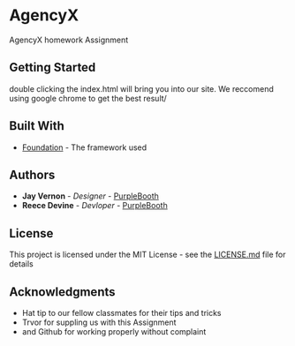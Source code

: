 # AgencyX

AgencyX homework Assignment

## Getting Started

double clicking the index.html will bring you into our site. We reccomend using google chrome to get the best result/


## Built With

* [Foundation](https://foundation.zurb.com/) - The framework used


## Authors

* **Jay Vernon** - *Designer* - [PurpleBooth](https://github.com/jvernon3)
* **Reece Devine** - *Devloper* - [PurpleBooth](https://github.com/DustyBeatz)


## License

This project is licensed under the MIT License - see the [LICENSE.md](LICENSE.md) file for details

## Acknowledgments

* Hat tip to our fellow classmates for their tips and tricks
* Trvor for suppling us with this Assignment 
* and Github for working properly without complaint
